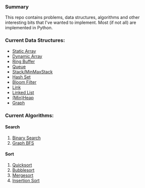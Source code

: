 ### Summary
This repo contains problems, data structures, algorithms and other interesting bits that I've wanted to implement.
Most (if not all) are implemented in Python.

### Current Data Structures:
- [Static Array](DS/static_array.py)
- [Dynamic Array](DS/dynamic_array.py)
- [Ring Buffer](DS/ring_buffer.py)
- [Queue](DS/queue.py)
- [Stack/MinMaxStack](DS/stack.py)
- [Hash Set](DS/hash_set.py)
- [Bloom Filter](Bonus/bloom_filter.py)
- [Link](DS/link_node.py)
- [Linked List](DS/linked_list.py)
- [(Min)Heap](DS/heap.py)
- [Graph](DS/graph.py)

### Current Algorithms:

#### Search
1. [Binary Search](Searches/binary_search.py)
2. [Graph BFS](Searches/graph_bfs.py)

#### Sort

1. [Quicksort](Sorts/quicksort.py)
2. [Bubblesort](Sorts/bubblesort.py)
3. [Mergesort](Sorts/mergesort.py)
4. [Insertion Sort](Sorts/insertion_sort.py)

<!--
1. LRU Cache
2. Binary Search Tree
3. Priority Queue
4. Priority Queue Map
5. AVL Tree
6. B Tree
7. Union-find

a. Shellsort
b. Radixsort
c. Heapsort
-->
